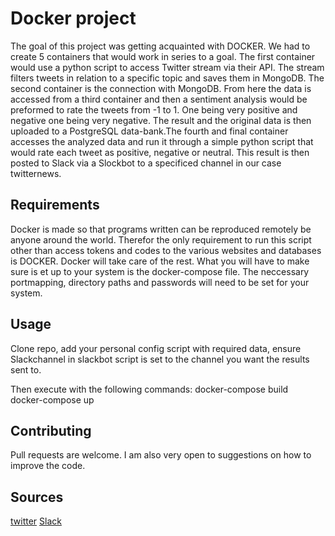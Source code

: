 # Docker project

The goal of this project was getting acquainted with DOCKER. We had to create 5 containers that would work in series to a goal. The first container would use a python script to access Twitter stream via their API. The stream filters tweets in relation to a specific topic and saves them in MongoDB. The second container is the connection with MongoDB. From here the data is accessed from a third container and then a sentiment analysis would be preformed to rate the tweets from -1 to 1. One being very positive and negative one being very negative. The result and the original data is then uploaded to a PostgreSQL data-bank.The fourth and final container accesses the analyzed data and run it through a simple python script that would rate each tweet as positive, negative or neutral. This result is then posted to Slack via a Slockbot to a specificed channel in our case twitternews.     

## Requirements

Docker is made so that programs written can be reproduced remotely be anyone around the world. Therefor the only requirement to run this script other than access tokens and codes to the various websites and databases is DOCKER. Docker will take care of the rest. What you will have to make sure is et up to your system is the docker-compose file. The neccessary portmapping, directory paths and passwords will need to be set for your system.

## Usage

Clone repo, add your personal config script with required data, ensure Slackchannel in slackbot script is set to the channel you want the results sent to. 

Then execute with the following commands: docker-compose build <br>
                                          docker-compose up

## Contributing
Pull requests are welcome. I am also very open to suggestions on how to improve the code.

## Sources
[twitter](https://developer.twitter.com/en/apps)
[Slack](www.slack.com)
